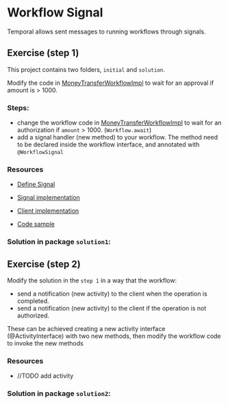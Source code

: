 # Workflow Signal

Temporal allows sent messages to running workflows through signals. 


## Exercise (step 1)
This project contains two folders, `initial` and `solution`.

Modify the code in [MoneyTransferWorkflowImpl](./initial/workflow/MoneyTransferWorkflowImpl.java) to wait for an 
approval if amount is > 1000.


### Steps:
- change the workflow code in [MoneyTransferWorkflowImpl](./initial/workflow/MoneyTransferWorkflowImpl.java) to 
wait for an authorization if `amount` > 1000. (`Workflow.await`)
- add a signal handler (new method) to your workflow. The method need to be declared inside the
workflow interface, and annotated with `@WorkflowSignal`


### Resources

- [Define Signal](https://docs.temporal.io/dev-guide/java/features?lang=java#define-signal)

- [Signal implementation](https://docs.temporal.io/dev-guide/java/features?lang=java#handle-signals)

- [Client implementation](https://docs.temporal.io/application-development/features?lang=java#send-signal-from-client)

- [Code sample](https://github.com/temporalio/samples-java/blob/main/core/src/main/java/io/temporal/samples/hello/HelloSignal.java) 


### Solution in package `solution1`:


## Exercise (step 2)

Modify the solution in the `step 1` in a way that the workflow:
- send a notification (new activity) to the client when the operation is completed.
- send a notification (new activity) to the client if the operation is not authorized.

These can be achieved creating a new activity interface (@ActivityInterface) with two new methods, then modify the
workflow code to invoke the new methods



### Resources

- //TODO add activity


### Solution in package `solution2`:

